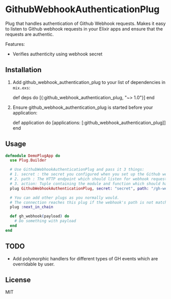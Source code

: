 # GithubWebhookAuthenticationPlug

Plug that handles authentication of Github Webhook requests.
Makes it easy to listen to Github webhook requests in your Elixir apps and ensure
that the requests are authentic.

Features:

* Verifies authenticity using webhook secret

## Installation

  1. Add github_webhook_authentication_plug to your list of dependencies in `mix.exs`:

        def deps do
          [{:github_webhook_authentication_plug, "~> 1.0"}]
        end

  2. Ensure github_webhook_authentication_plug is started before your application:

        def application do
          [applications: [:github_webhook_authentication_plug]]
        end

## Usage

```elixir
defmodule DemoPlugApp do
  use Plug.Builder

  # Use GithubWebhookAuthenticationPlug and pass it 3 things:
  # 1. secret : the secret you configured when you set up the Github webhook
  # 2. path : The HTTP endpoint which should listen for webhook requests
  # 3. action: Tuple containing the module and function which should handle the webhook payload
  plug GithubWebhookAuthenticationPlug, secret: "secret", path: "/gh-webhook", action: {__MODULE__, :gh_webhook}

  # You can add other plugs as you normally would.
  # The connection reaches this plug if the webhook's path is not matched above.
  plug :next_in_chain

  def gh_webhook(payload) do
    # Do something with payload
  end
end
```

## TODO

* Add polymorphic handlers for different types of GH events which are overridable by user.

## License

MIT
